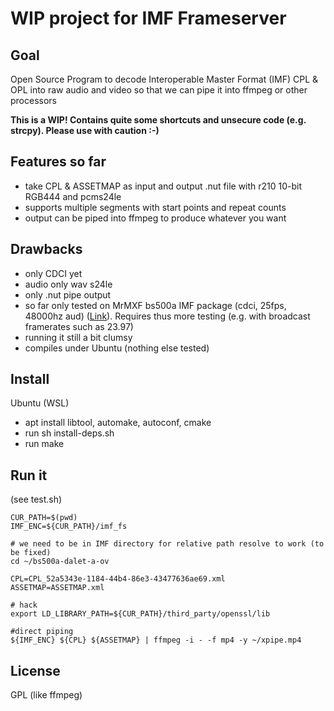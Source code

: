 # WIP project for IMF Frameserver 

## Goal

Open Source Program to decode Interoperable Master Format (IMF) CPL & OPL into raw audio and video so that we can pipe it into ffmpeg or other processors

**This is a WIP! Contains quite some shortcuts and unsecure code (e.g. strcpy). Please use with caution :-)**

## Features so far

- take CPL & ASSETMAP as input and output .nut file with r210 10-bit RGB444 and pcms24le
- supports multiple segments with start points and repeat counts
- output can be piped into ffmpeg to produce whatever you want

## Drawbacks

- only CDCI yet
- audio only wav s24le
- only .nut pipe output
- so far only tested on MrMXF bs500a IMF package (cdci, 25fps, 48000hz aud) ([Link](http://imf-mm-api.cloud/media/bs500/delivery/bs500a-dalet-a-ov.zip)). Requires thus more testing (e.g. with broadcast framerates such as 23.97)
- running it still a bit clumsy
- compiles under Ubuntu (nothing else tested)

## Install

Ubuntu (WSL)
- apt install libtool, automake, autoconf, cmake
- run sh install-deps.sh
- run make

## Run it

(see test.sh)

```
CUR_PATH=$(pwd)
IMF_ENC=${CUR_PATH}/imf_fs

# we need to be in IMF directory for relative path resolve to work (to be fixed)
cd ~/bs500a-dalet-a-ov

CPL=CPL_52a5343e-1184-44b4-86e3-43477636ae69.xml
ASSETMAP=ASSETMAP.xml

# hack
export LD_LIBRARY_PATH=${CUR_PATH}/third_party/openssl/lib

#direct piping
${IMF_ENC} ${CPL} ${ASSETMAP} | ffmpeg -i - -f mp4 -y ~/xpipe.mp4
```

## License

GPL (like ffmpeg)
